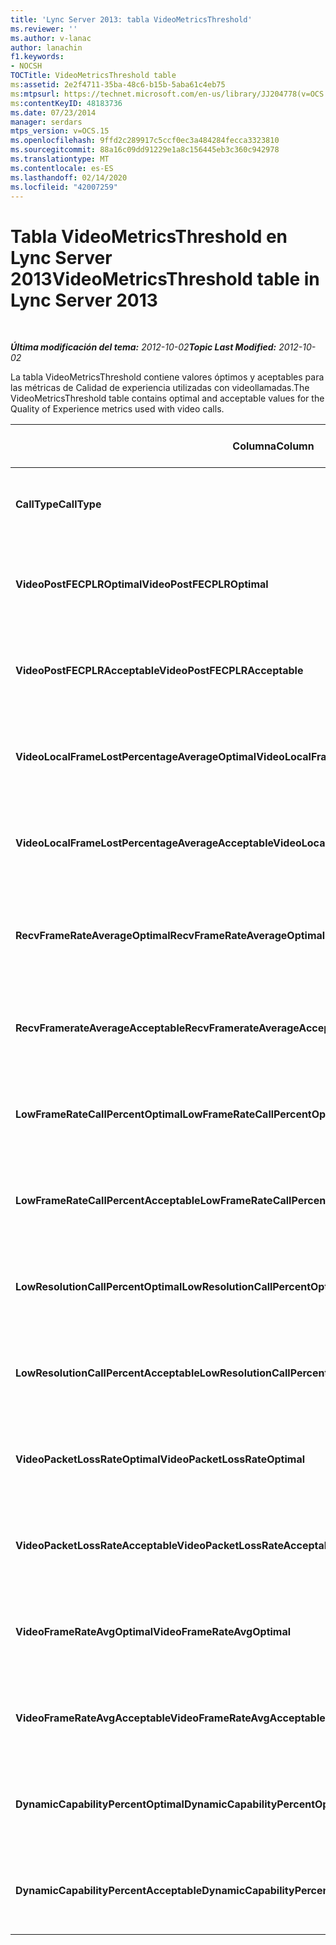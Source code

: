```yaml
---
title: 'Lync Server 2013: tabla VideoMetricsThreshold'
ms.reviewer: ''
ms.author: v-lanac
author: lanachin
f1.keywords:
- NOCSH
TOCTitle: VideoMetricsThreshold table
ms:assetid: 2e2f4711-35ba-48c6-b15b-5aba61c4eb75
ms:mtpsurl: https://technet.microsoft.com/en-us/library/JJ204778(v=OCS.15)
ms:contentKeyID: 48183736
ms.date: 07/23/2014
manager: serdars
mtps_version: v=OCS.15
ms.openlocfilehash: 9ffd2c289917c5ccf0ec3a484284fecca3323810
ms.sourcegitcommit: 88a16c09dd91229e1a8c156445eb3c360c942978
ms.translationtype: MT
ms.contentlocale: es-ES
ms.lasthandoff: 02/14/2020
ms.locfileid: "42007259"
---
```

<div data-xmlns="http://www.w3.org/1999/xhtml">

<div class="topic" data-xmlns="http://www.w3.org/1999/xhtml" data-msxsl="urn:schemas-microsoft-com:xslt" data-cs="http://msdn.microsoft.com/">

<div data-asp="http://msdn2.microsoft.com/asp">

# <a name="videometricsthreshold-table-in-lync-server-2013"></a><span data-ttu-id="3c40b-102">Tabla VideoMetricsThreshold en Lync Server 2013</span><span class="sxs-lookup"><span data-stu-id="3c40b-102">VideoMetricsThreshold table in Lync Server 2013</span></span>

</div>

<div id="mainSection">

<div id="mainBody">

<span> </span>

<span data-ttu-id="3c40b-103">_**Última modificación del tema:** 2012-10-02_</span><span class="sxs-lookup"><span data-stu-id="3c40b-103">_**Topic Last Modified:** 2012-10-02_</span></span>

<span data-ttu-id="3c40b-104">La tabla VideoMetricsThreshold contiene valores óptimos y aceptables para las métricas de Calidad de experiencia utilizadas con videollamadas.</span><span class="sxs-lookup"><span data-stu-id="3c40b-104">The VideoMetricsThreshold table contains optimal and acceptable values for the Quality of Experience metrics used with video calls.</span></span>


<table>
<colgroup>
<col style="width: 25%" />
<col style="width: 25%" />
<col style="width: 25%" />
<col style="width: 25%" />
</colgroup>
<thead>
<tr class="header">
<th><span data-ttu-id="3c40b-105"><strong>Columna</strong></span><span class="sxs-lookup"><span data-stu-id="3c40b-105"><strong>Column</strong></span></span></th>
<th><span data-ttu-id="3c40b-106"><strong>Tipo de datos</strong></span><span class="sxs-lookup"><span data-stu-id="3c40b-106"><strong>Data Type</strong></span></span></th>
<th><span data-ttu-id="3c40b-107"><strong>Clave o índice</strong></span><span class="sxs-lookup"><span data-stu-id="3c40b-107"><strong>Key/Index</strong></span></span></th>
<th><span data-ttu-id="3c40b-108"><strong>Detalles</strong></span><span class="sxs-lookup"><span data-stu-id="3c40b-108"><strong>Details</strong></span></span></th>
</tr>
</thead>
<tbody>
<tr class="odd">
<td><p><span data-ttu-id="3c40b-109"><strong>CallType</strong></span><span class="sxs-lookup"><span data-stu-id="3c40b-109"><strong>CallType</strong></span></span></p></td>
<td><p><span data-ttu-id="3c40b-110">int</span><span class="sxs-lookup"><span data-stu-id="3c40b-110">int</span></span></p></td>
<td><p><span data-ttu-id="3c40b-111">Principal</span><span class="sxs-lookup"><span data-stu-id="3c40b-111">Primary</span></span></p></td>
<td><p><span data-ttu-id="3c40b-112">Tipo de llamada realizada.</span><span class="sxs-lookup"><span data-stu-id="3c40b-112">Type of call that was placed.</span></span></p></td>
</tr>
<tr class="even">
<td><p><span data-ttu-id="3c40b-113"><strong>VideoPostFECPLROptimal</strong></span><span class="sxs-lookup"><span data-stu-id="3c40b-113"><strong>VideoPostFECPLROptimal</strong></span></span></p></td>
<td><p><span data-ttu-id="3c40b-114">decimal (5, 2)</span><span class="sxs-lookup"><span data-stu-id="3c40b-114">decimal(5,2)</span></span></p></td>
<td></td>
<td><p><span data-ttu-id="3c40b-115">El valor predeterminado es 0,05.</span><span class="sxs-lookup"><span data-stu-id="3c40b-115">The default value is 0.05.</span></span></p></td>
</tr>
<tr class="odd">
<td><p><span data-ttu-id="3c40b-116"><strong>VideoPostFECPLRAcceptable</strong></span><span class="sxs-lookup"><span data-stu-id="3c40b-116"><strong>VideoPostFECPLRAcceptable</strong></span></span></p></td>
<td><p><span data-ttu-id="3c40b-117">decimal (5, 2)</span><span class="sxs-lookup"><span data-stu-id="3c40b-117">decimal(5,2)</span></span></p></td>
<td></td>
<td><p><span data-ttu-id="3c40b-118">El valor predeterminado es 0,10.</span><span class="sxs-lookup"><span data-stu-id="3c40b-118">The default value is 0.10.</span></span></p></td>
</tr>
<tr class="even">
<td><p><span data-ttu-id="3c40b-119"><strong>VideoLocalFrameLostPercentageAverageOptimal</strong></span><span class="sxs-lookup"><span data-stu-id="3c40b-119"><strong>VideoLocalFrameLostPercentageAverageOptimal</strong></span></span></p></td>
<td><p><span data-ttu-id="3c40b-120">decimal (5, 2)</span><span class="sxs-lookup"><span data-stu-id="3c40b-120">decimal(5,2)</span></span></p></td>
<td></td>
<td><p><span data-ttu-id="3c40b-121">El valor predeterminado es 5,0.</span><span class="sxs-lookup"><span data-stu-id="3c40b-121">The default value is 5.0.</span></span></p></td>
</tr>
<tr class="odd">
<td><p><span data-ttu-id="3c40b-122"><strong>VideoLocalFrameLostPercentageAverageAcceptable</strong></span><span class="sxs-lookup"><span data-stu-id="3c40b-122"><strong>VideoLocalFrameLostPercentageAverageAcceptable</strong></span></span></p></td>
<td><p><span data-ttu-id="3c40b-123">decimal (5, 2)</span><span class="sxs-lookup"><span data-stu-id="3c40b-123">decimal(5,2)</span></span></p></td>
<td></td>
<td><p><span data-ttu-id="3c40b-124">El valor predeterminado es 10,0.</span><span class="sxs-lookup"><span data-stu-id="3c40b-124">The default value is 10.0.</span></span></p></td>
</tr>
<tr class="even">
<td><p><span data-ttu-id="3c40b-125"><strong>RecvFrameRateAverageOptimal</strong></span><span class="sxs-lookup"><span data-stu-id="3c40b-125"><strong>RecvFrameRateAverageOptimal</strong></span></span></p></td>
<td><p><span data-ttu-id="3c40b-126">decimal (9, 4)</span><span class="sxs-lookup"><span data-stu-id="3c40b-126">decimal(9,4)</span></span></p></td>
<td></td>
<td><p><span data-ttu-id="3c40b-127">El valor predeterminado es 12,0000.</span><span class="sxs-lookup"><span data-stu-id="3c40b-127">The default value is 12.0000.</span></span></p></td>
</tr>
<tr class="odd">
<td><p><span data-ttu-id="3c40b-128"><strong>RecvFramerateAverageAcceptable</strong></span><span class="sxs-lookup"><span data-stu-id="3c40b-128"><strong>RecvFramerateAverageAcceptable</strong></span></span></p></td>
<td><p><span data-ttu-id="3c40b-129">decimal (9, 4)</span><span class="sxs-lookup"><span data-stu-id="3c40b-129">decimal(9,4)</span></span></p></td>
<td></td>
<td><p><span data-ttu-id="3c40b-130">El valor predeterminado es 7,0000.</span><span class="sxs-lookup"><span data-stu-id="3c40b-130">The default value is 7.0000.</span></span></p></td>
</tr>
<tr class="even">
<td><p><span data-ttu-id="3c40b-131"><strong>LowFrameRateCallPercentOptimal</strong></span><span class="sxs-lookup"><span data-stu-id="3c40b-131"><strong>LowFrameRateCallPercentOptimal</strong></span></span></p></td>
<td><p><span data-ttu-id="3c40b-132">decimal (5, 2)</span><span class="sxs-lookup"><span data-stu-id="3c40b-132">decimal(5,2)</span></span></p></td>
<td></td>
<td><p><span data-ttu-id="3c40b-133">El valor predeterminado es 5,0.</span><span class="sxs-lookup"><span data-stu-id="3c40b-133">The default value is 5.0.</span></span></p></td>
</tr>
<tr class="odd">
<td><p><span data-ttu-id="3c40b-134"><strong>LowFrameRateCallPercentAcceptable</strong></span><span class="sxs-lookup"><span data-stu-id="3c40b-134"><strong>LowFrameRateCallPercentAcceptable</strong></span></span></p></td>
<td><p><span data-ttu-id="3c40b-135">decimal (5, 2)</span><span class="sxs-lookup"><span data-stu-id="3c40b-135">decimal(5,2)</span></span></p></td>
<td></td>
<td><p><span data-ttu-id="3c40b-136">El valor predeterminado es 10,0.</span><span class="sxs-lookup"><span data-stu-id="3c40b-136">The default value is 10.0/</span></span></p></td>
</tr>
<tr class="even">
<td><p><span data-ttu-id="3c40b-137"><strong>LowResolutionCallPercentOptimal</strong></span><span class="sxs-lookup"><span data-stu-id="3c40b-137"><strong>LowResolutionCallPercentOptimal</strong></span></span></p></td>
<td><p><span data-ttu-id="3c40b-138">decimal (5, 2)</span><span class="sxs-lookup"><span data-stu-id="3c40b-138">decimal(5,2)</span></span></p></td>
<td></td>
<td><p><span data-ttu-id="3c40b-139">El valor predeterminado es 5,0.</span><span class="sxs-lookup"><span data-stu-id="3c40b-139">The default value is 5.0.</span></span></p></td>
</tr>
<tr class="odd">
<td><p><span data-ttu-id="3c40b-140"><strong>LowResolutionCallPercentAcceptable</strong></span><span class="sxs-lookup"><span data-stu-id="3c40b-140"><strong>LowResolutionCallPercentAcceptable</strong></span></span></p></td>
<td><p><span data-ttu-id="3c40b-141">decimal (5, 2)</span><span class="sxs-lookup"><span data-stu-id="3c40b-141">decimal(5,2)</span></span></p></td>
<td></td>
<td><p><span data-ttu-id="3c40b-142">El valor predeterminado es 10,0.</span><span class="sxs-lookup"><span data-stu-id="3c40b-142">The default value is 10.0.</span></span></p></td>
</tr>
<tr class="even">
<td><p><span data-ttu-id="3c40b-143"><strong>VideoPacketLossRateOptimal</strong></span><span class="sxs-lookup"><span data-stu-id="3c40b-143"><strong>VideoPacketLossRateOptimal</strong></span></span></p></td>
<td><p><span data-ttu-id="3c40b-144">foat</span><span class="sxs-lookup"><span data-stu-id="3c40b-144">foat</span></span></p></td>
<td></td>
<td><p><span data-ttu-id="3c40b-145">El valor predeterminado es 0,05.</span><span class="sxs-lookup"><span data-stu-id="3c40b-145">The default value is 0.05.</span></span></p></td>
</tr>
<tr class="odd">
<td><p><span data-ttu-id="3c40b-146"><strong>VideoPacketLossRateAcceptable</strong></span><span class="sxs-lookup"><span data-stu-id="3c40b-146"><strong>VideoPacketLossRateAcceptable</strong></span></span></p></td>
<td><p><span data-ttu-id="3c40b-147">float</span><span class="sxs-lookup"><span data-stu-id="3c40b-147">float</span></span></p></td>
<td></td>
<td><p><span data-ttu-id="3c40b-148">El valor predeterminado es 0,10.</span><span class="sxs-lookup"><span data-stu-id="3c40b-148">The default value is 0.10.</span></span></p></td>
</tr>
<tr class="even">
<td><p><span data-ttu-id="3c40b-149"><strong>VideoFrameRateAvgOptimal</strong></span><span class="sxs-lookup"><span data-stu-id="3c40b-149"><strong>VideoFrameRateAvgOptimal</strong></span></span></p></td>
<td><p><span data-ttu-id="3c40b-150">float</span><span class="sxs-lookup"><span data-stu-id="3c40b-150">float</span></span></p></td>
<td></td>
<td><p><span data-ttu-id="3c40b-151">El valor predeterminado es 12.</span><span class="sxs-lookup"><span data-stu-id="3c40b-151">The default value is 12.</span></span></p></td>
</tr>
<tr class="odd">
<td><p><span data-ttu-id="3c40b-152"><strong>VideoFrameRateAvgAcceptable</strong></span><span class="sxs-lookup"><span data-stu-id="3c40b-152"><strong>VideoFrameRateAvgAcceptable</strong></span></span></p></td>
<td><p><span data-ttu-id="3c40b-153">float</span><span class="sxs-lookup"><span data-stu-id="3c40b-153">float</span></span></p></td>
<td></td>
<td><p><span data-ttu-id="3c40b-154">El valor predeterminado es 7.</span><span class="sxs-lookup"><span data-stu-id="3c40b-154">The default value is 7.</span></span></p></td>
</tr>
<tr class="even">
<td><p><span data-ttu-id="3c40b-155"><strong>DynamicCapabilityPercentOptimal</strong></span><span class="sxs-lookup"><span data-stu-id="3c40b-155"><strong>DynamicCapabilityPercentOptimal</strong></span></span></p></td>
<td><p><span data-ttu-id="3c40b-156">decimal (5, 2)</span><span class="sxs-lookup"><span data-stu-id="3c40b-156">decimal(5,2)</span></span></p></td>
<td></td>
<td><p><span data-ttu-id="3c40b-157">El valor predeterminado es 5,00.</span><span class="sxs-lookup"><span data-stu-id="3c40b-157">The default value is 5.00.</span></span></p></td>
</tr>
<tr class="odd">
<td><p><span data-ttu-id="3c40b-158"><strong>DynamicCapabilityPercentAcceptable</strong></span><span class="sxs-lookup"><span data-stu-id="3c40b-158"><strong>DynamicCapabilityPercentAcceptable</strong></span></span></p></td>
<td><p><span data-ttu-id="3c40b-159">decimal (5, 2)</span><span class="sxs-lookup"><span data-stu-id="3c40b-159">decimal(5,2)</span></span></p></td>
<td></td>
<td><p><span data-ttu-id="3c40b-160">El valor predeterminado es 10,00.</span><span class="sxs-lookup"><span data-stu-id="3c40b-160">The default value is 10.00.</span></span></p></td>
</tr>
</tbody>
</table>


</div>

<span> </span>

</div>

</div>

</div>

